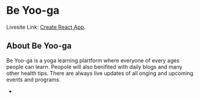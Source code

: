 # Be Yoo-ga

Livesite Link: [Create React App](https://github.com/facebook/create-react-app).

## About Be Yoo-ga
Be Yoo-ga is a yoga learning plartform where everyone of every ages people can learn. Peopole will also benifited with daily blogs and many other health tips. There are always live updates of all onging and upcoming events and programs. 

*




